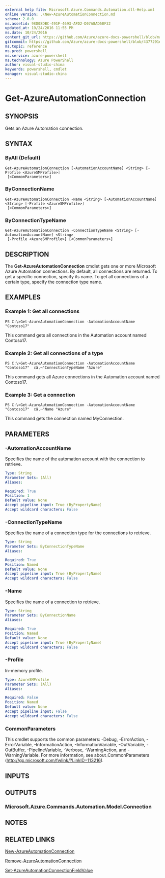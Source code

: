 ```yaml
---
external help file: Microsoft.Azure.Commands.Automation.dll-Help.xml
online version: .\New-AzureAutomationConnection.md
schema: 2.0.0
ms.assetid: 98D08DBC-491F-4693-AFD2-D07A8AD50F32
updated_at: 10/24/2016 11:55 PM
ms.date: 10/24/2016
content_git_url: https://github.com/Azure/azure-docs-powershell/blob/master/azureps-cmdlets-docs/ServiceManagement/Azure.Automation/v1.6.1/Get-AzureAutomationConnection.md
gitcommit: https://github.com/Azure/azure-docs-powershell/blob/4377291ee360e58e2c1c5d644155daf6a0279055/azureps-cmdlets-docs/ServiceManagement/Azure.Automation/v1.6.1/Get-AzureAutomationConnection.md
ms.topic: reference
ms.prod: powershell
ms.service: azure-powershell
ms.technology: Azure PowerShell
author: visual-studio-china
keywords: powershell, cmdlet
manager: visual-studio-china
---
```


# Get-AzureAutomationConnection

## SYNOPSIS
Gets an Azure Automation connection.

## SYNTAX

### ByAll (Default)
```
Get-AzureAutomationConnection [-AutomationAccountName] <String> [-Profile <AzureSMProfile>]
 [<CommonParameters>]
```

### ByConnectionName
```
Get-AzureAutomationConnection -Name <String> [-AutomationAccountName] <String> [-Profile <AzureSMProfile>]
 [<CommonParameters>]
```

### ByConnectionTypeName
```
Get-AzureAutomationConnection -ConnectionTypeName <String> [-AutomationAccountName] <String>
 [-Profile <AzureSMProfile>] [<CommonParameters>]
```

## DESCRIPTION
The **Get-AzureAutomationConnection** cmdlet gets one or more Microsoft Azure Automation connections.
By default, all connections are returned.
To get a specific connection, specify its name.
To get all connections of a certain type, specify the connection type name.

## EXAMPLES

### Example 1: Get all connections
```
PS C:\>Get-AzureAutomationConnection -AutomationAccountName "Contoso17"
```

This command gets all connections in the Automation account named Contoso17.

### Example 2: Get all connections of a type
```
PS C:\>Get-AzureAutomationConnection -AutomationAccountName "Contoso17"  ¢â‚¬"ConnectionTypeName "Azure"
```

This command gets all Azure connections in the Automation account named Contoso17.

### Example 3: Get a connection
```
PS C:\>Get-AzureAutomationConnection -AutomationAccountName "Contoso17"  ¢â‚¬"Name "Azure"
```

This command gets the connection named MyConnection.

## PARAMETERS

### -AutomationAccountName
Specifies the name of the automation account with the connection to retrieve.

```yaml
Type: String
Parameter Sets: (All)
Aliases: 

Required: True
Position: 1
Default value: None
Accept pipeline input: True (ByPropertyName)
Accept wildcard characters: False
```

### -ConnectionTypeName
Specifies the name of a connection type for the connections to retrieve.

```yaml
Type: String
Parameter Sets: ByConnectionTypeName
Aliases: 

Required: True
Position: Named
Default value: None
Accept pipeline input: True (ByPropertyName)
Accept wildcard characters: False
```

### -Name
Specifies the name of a connection to retrieve.

```yaml
Type: String
Parameter Sets: ByConnectionName
Aliases: 

Required: True
Position: Named
Default value: None
Accept pipeline input: True (ByPropertyName)
Accept wildcard characters: False
```

### -Profile
In-memory profile.

```yaml
Type: AzureSMProfile
Parameter Sets: (All)
Aliases: 

Required: False
Position: Named
Default value: None
Accept pipeline input: False
Accept wildcard characters: False
```

### CommonParameters
This cmdlet supports the common parameters: -Debug, -ErrorAction, -ErrorVariable, -InformationAction, -InformationVariable, -OutVariable, -OutBuffer, -PipelineVariable, -Verbose, -WarningAction, and -WarningVariable. For more information, see about_CommonParameters (http://go.microsoft.com/fwlink/?LinkID=113216).

## INPUTS

## OUTPUTS

### Microsoft.Azure.Commands.Automation.Model.Connection

## NOTES

## RELATED LINKS

[New-AzureAutomationConnection](./New-AzureAutomationConnection.md)

[Remove-AzureAutomationConnection](./Remove-AzureAutomationConnection.md)

[Set-AzureAutomationConnectionFieldValue](./Set-AzureAutomationConnectionFieldValue.md)


